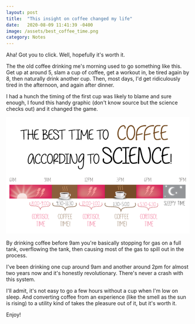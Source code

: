 ```yaml
---
layout: post
title:  "This insight on coffee changed my life"
date:   2020-08-09 11:41:39 -0400
image: /assets/best_coffee_time.png
category: Notes
---
```

Aha! Got you to click. Well, hopefully it's worth it.

The the old coffee drinking me's morning used to go something like this. Get up at around 5, slam a cup of coffee, get a workout in, be tired again by 8, then naturally drink another cup. Then, most days, I'd get ridiculously tired in the afternoon, and again after dinner. 

I had a hunch the timing of the first cup was likely to blame and sure enough, I found this handy graphic (don't know source but the science checks out) and it changed the game.

![behold](/assets/best_coffee_time.png)

By drinking coffee before 9am you're basically stopping for gas on a full tank, overflowing the tank, then causing most of the gas to spill out in the process. 

I've been drinking one cup around 9am and another around 2pm for almost two years now and it's honestly revolutionary. There's never a crash with this system. 

I'll admit, it's not easy to go a few hours without a cup when I'm low on sleep. And converting coffee from an experience (like the smell as the sun is rising) to a utility kind of takes the pleasure out of it, but it's worth it.

Enjoy!


